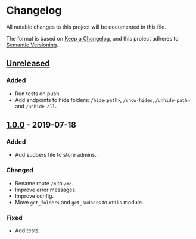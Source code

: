 # Changelog
All notable changes to this project will be documented in this file.

The format is based on [Keep a Changelog](https://keepachangelog.com/en/1.0.0/),
and this project adheres to [Semantic Versioning](https://semver.org/spec/v2.0.0.html).

## [Unreleased]
### Added
* Run tests on push.
* Add endpoints to hide folders: `/hide<path>`, `/show-hides`, `/unhide<path>` and `/unhide-all`.

## [1.0.0] - 2019-07-18
### Added
* Add sudoers file to store admins.

### Changed
* Rename route `/m` to `/md`.
* Improve error messages.
* Improve config.
* Move `get_folders` and `get_sudoers` to `utils` module.

### Fixed
* Add tests.

[Unreleased]: https://github.com/sralloza/flask-web/compare/v1.0.0...HEAD
[1.0.0]: https://github.com/sralloza/flask-web/releases/tag/v1.0.0

